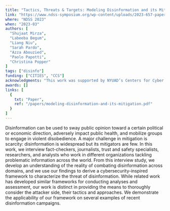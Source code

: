```yaml
---
title: "Tactics, Threats & Targets: Modeling Disinformation and its Mitigation"
link: "https://www.ndss-symposium.org/wp-content/uploads/2023-657-paper.pdf"
where: "NDSS 2023"
when: "2023-03"
authors: [ 
  "Shujaat Mirza",
  "Labeeba Begum",
  "Liang Niu",
  "Sarah Pardo",
  "Azza Abouzied",
  "Paolo Papotti",
  "Christina Popper"
]
tags: ["disinfo"]
funding: ["CITIES", "CCS"]
acknowledgments: "This work was supported by NYUAD’s Centers for Cyber Security (CCSAD) and Interacting Urban Networks (CITIES funded by Tamkeen under the Research Institute Award CG001), ASPIRE AARE-2020-307 and supported by CHISTERA within the CIMPLE project (CHIST-ERA-19-XAI-003)" 
awards: []
links: [
  {
    txt: "Paper",
    ref: "/papers/modeling-disinformation-and-its-mitigation.pdf"
  }
]
---
```

Disinformation can be used to sway public opinion toward a certain political or economic direction, adversely impact public health, and mobilize groups to engage in violent disobedience. A major challenge in mitigation is scarcity: disinformation is widespread but its mitigators are few. In this work, we interview fact-checkers, journalists, trust and safety specialists, researchers, and analysts who work in different organizations tackling problematic information across the world. From this interview study, we develop an understanding of the reality of combating disinformation across domains, and we use our findings to derive a cybersecurity-inspired framework to characterize the threat of disinformation. While related work has developed similar frameworks for conducting analyses and assessment, our work is distinct in providing the means to thoroughly consider the attacker side, their tactics and approaches. We demonstrate the applicability of our framework on several examples of recent disinformation campaigns.
